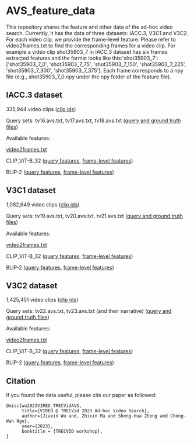 # AVS_feature_data
This repository shares the feature and other data of the ad-hoc video search. Currently, it has the data of three datasets: IACC.3, V3C1 and V3C2. For each video clip, we provide the frame-level feature. Please refer to video2frames.txt to find the corresponding frames for a video clip. For example a video clip shot35903_7 in IACC.3 dataset has six frames extracted features and the format looks like this:'shot35903_7': ['shot35903_7_0', 'shot35903_7_75', 'shot35903_7_150', 'shot35903_7_225', 'shot35903_7_300', 'shot35903_7_375']. Each frame corresponds to a npy file (e.g., shot35903_7_0.npy under the npy folder of the feature file). 

## **IACC.3 dataset**

335,944 video clips ([clip ids](https://portland-my.sharepoint.com/:t:/g/personal/jiaxinwu9-c_my_cityu_edu_hk/EYDbIU3aV-1KlhV98W7nN2kBwLKa74OzmK1cKq5bQJgH-A?e=VhnFtC))

Query sets: tv16.avs.txt, tv17.avs.txt, tv18.avs.txt  ([query and ground truth files](https://portland-my.sharepoint.com/:f:/g/personal/jiaxinwu9-c_my_cityu_edu_hk/EqF8SG8mxbZNpray_YikaE8BbW4Wb7YbPJbgH-o1GaSBZg?e=RAbqJP))

Available features:

[video2frames.txt](https://portland-my.sharepoint.com/:t:/g/personal/jiaxinwu9-c_my_cityu_edu_hk/EbuptdSLMIdHjYUVznwpHAABTG_ZHhPbr65FLXZcW1f8kg?e=yAIaBB)

CLIP_ViT-B_32 
([query features](https://portland-my.sharepoint.com/:f:/g/personal/jiaxinwu9-c_my_cityu_edu_hk/Evg-Z-J8boxBirxt_IjUVi4BxWPo3_Nw3t_awWyce3Ldnw?e=aqHqSq), 
[frame-level features](https://portland-my.sharepoint.com/:u:/g/personal/jiaxinwu9-c_my_cityu_edu_hk/ETtDR5I-VyNIrq5APIZ_1HcBRVnxyDKgHPVUGUv4Zb0CSg?e=ymTaDJ))

BLIP-2
([query features](https://portland-my.sharepoint.com/:f:/g/personal/jiaxinwu9-c_my_cityu_edu_hk/Eld8M0OEBy5Gh0cHbBBnb3AB-58cgdmWLcV3AaM4CzrCrg?e=u0quAi), 
[frame-level features](https://portland-my.sharepoint.com/:u:/g/personal/jiaxinwu9-c_my_cityu_edu_hk/Ec-4CM3MJ11NinAForKPgYsBso8beY1nTcdLhQo_8MO3vw?e=4TT2Du))

## **V3C1 dataset**

1,082,649 video clips ([clip ids](https://portland-my.sharepoint.com/:t:/g/personal/jiaxinwu9-c_my_cityu_edu_hk/EagcB0P8xFtMrKjTH_UQtlABqsU7fBoPrd3P_K27lGFpFQ?e=5vt65M))

Query sets: tv19.avs.txt, tv20.avs.txt, tv21.avs.txt  ([query and ground truth files](https://portland-my.sharepoint.com/:f:/g/personal/jiaxinwu9-c_my_cityu_edu_hk/EqGgR1gx4-VCqm9cqQ7nbAUBnFN4kkrilCCBGouHqUrVPg?e=Fvs6CZ))

Available features:

[video2frames.txt](https://portland-my.sharepoint.com/:t:/g/personal/jiaxinwu9-c_my_cityu_edu_hk/EZobKJ96lkNMsxmxQBPeTlgBBs3XSw9fv9H56XnqaqgjxQ?e=XqvjNR)

CLIP_ViT-B_32 
([query features](https://portland-my.sharepoint.com/:f:/g/personal/jiaxinwu9-c_my_cityu_edu_hk/Eu2eT-36Jr9OvlEImM906qEBU98jOKJLyvSBZh62zj1XvA?e=xaC0QS), 
[frame-level features](https://portland-my.sharepoint.com/:u:/g/personal/jiaxinwu9-c_my_cityu_edu_hk/EeYTCeTuLGlPlFM83RNlwxMBeA1dJl2LuQbpNICHBE3FaA?e=IJ8fvr))

BLIP-2
([query features](https://portland-my.sharepoint.com/:f:/g/personal/jiaxinwu9-c_my_cityu_edu_hk/Em1079DBfUdIqpBma9OzSCQBwsS5Oe__ZwUO4L2JPC2XUQ?e=GnCjXe), 
[frame-level features](https://portland-my.sharepoint.com/:u:/g/personal/jiaxinwu9-c_my_cityu_edu_hk/EbzXeoA3ogBCrbwRRAKuWA4BAvSpzwtB_3MzDw10tEnsKQ?e=IbG8vF))

## **V3C2 dataset**

1,425,451 video clips ([clip ids](https://portland-my.sharepoint.com/:t:/g/personal/jiaxinwu9-c_my_cityu_edu_hk/Ebyks5_rNoVGkYQqZCtGAe0B4HaheXazhDP_kguvW34sJw?e=cOSNdQ))

Query sets: tv22.avs.txt, tv23.avs.txt (and their narrative) ([query and ground truth files](https://portland-my.sharepoint.com/:f:/g/personal/jiaxinwu9-c_my_cityu_edu_hk/EgbLXw3h3-9CiEFi2kAbmPwBjzh2N8KQMtlUYj6yy998ew?e=EJJrkp))

Available features:

[video2frames.txt](https://portland-my.sharepoint.com/:t:/g/personal/jiaxinwu9-c_my_cityu_edu_hk/EQZfUFxM3CtAq9O1bzGltcQBSAyNY1ceWPqBuEdPWuwnGg?e=2ergMV)

CLIP_ViT-B_32 
([query features](https://portland-my.sharepoint.com/:f:/g/personal/jiaxinwu9-c_my_cityu_edu_hk/EjWMmUnVgjpJpPtUSMHwG7UBSHZq-hBcipS5M90fSpbaHw?e=kOQbh1), 
[frame-level features](https://portland-my.sharepoint.com/:u:/g/personal/jiaxinwu9-c_my_cityu_edu_hk/EaV4VUSGEcZJt0rL648qdEsBN1OPwf8d3G88YDWzKpMpdA?e=D3EqOd))

BLIP-2
([query features](https://portland-my.sharepoint.com/:f:/g/personal/jiaxinwu9-c_my_cityu_edu_hk/EksVulHnUFBGtZP73O2rG4UBczlHpiq4qdUlavBgl8fyRg?e=eK1zdo), 
[frame-level features](https://portland-my.sharepoint.com/:u:/g/personal/jiaxinwu9-c_my_cityu_edu_hk/Ecs7FejkKM5CufWDPqkQqhABI5lT1Noo1p__ehfyKAzYkw?e=zEbzQ3))



## Citation
If you found the data useful, please cite our paper as followed:
```
@misc{wu2023VIREO_TRECVidAVS,
      title={VIREO @ TRECVid 2023 Ad-hoc Video Search}, 
      author={Jiaxin Wu and, Zhixin Ma and Sheng-Hua Zhong and Chong-Wah Ngo},
      year={2023},
      booktitle = {TRECVID workshop},
}
```
